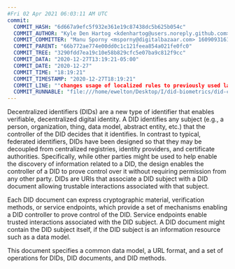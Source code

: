 ```yaml
---
#Fri 02 Apr 2021 06:03:11 AM UTC
commit:
  COMMIT_HASH: "6d667a9efc5f932e361e19c87438dc5b625b054c"
  COMMIT_AUTHOR: "Kyle Den Hartog <kdenhartog@users.noreply.github.com> 1608073275 +1300"
  COMMIT_COMMITTER: "Manu Sporny <msporny@digitalbazaar.com> 1609093161 -0500"
  COMMIT_PARENT: "66b772ae774e00dd0c1c121feea854a021fe0fc0"
  COMMIT_TREE: "3290fdd7ea19c10e58b829cfc5e07ba9c812f9cc"
  COMMIT_DATA: "2020-12-27T13:19:21-05:00"
  COMMIT_DATE: "2020-12-27"
  COMMIT_TIME: "18:19:21"
  COMMIT_TIMESTAMP: "2020-12-27T18:19:21"
  COMMIT_LINE: ""changes usage of localized rules to previously used language"
  COMMIT_RUNNABLE: "file:///home/ewelton/Desktop/I/did-biometrics/did-core-dataset/analysis/gitinfo/6d667a9efc5f932e361e19c87438dc5b625b054c/snapshot/index.html"
---
```


<section id="abstract">
<p>
<a>Decentralized identifiers</a> (DIDs) are a new type of identifier that
enables verifiable, decentralized digital identity. A <a>DID</a> identifies any
subject (e.g., a person, organization, thing, data model, abstract entity, etc.)
that the controller of the <a>DID</a> decides that it identifies. In contrast to
typical, federated identifiers, DIDs have been designed so that they may be
decoupled from centralized registries, identity providers, and certificate
authorities. Specifically, while other parties might be used to help enable the
discovery of information related to a <a>DID</a>, the design enables the
controller of a <a>DID</a> to prove control over it without requiring permission
from any other party. <a>DID</a>s are URIs that associate a <a>DID subject</a>
with a <a>DID document</a> allowing trustable interactions associated with that
subject.
    </p>
<p>
Each <a>DID document</a> can express cryptographic material, verification
methods, or <a>service endpoints</a>, which provide a set of mechanisms enabling
a <a>DID controller</a> to prove control of the <a>DID</a>. <a>Service
endpoints</a> enable trusted interactions associated with the <a>DID
subject</a>. A <a>DID document</a> might contain the <a>DID subject</a> itself,
if the <a>DID subject</a> is an information resource such as a data model.
    </p>
<p>
This document specifies a common data model, a URL format, and a set of
operations for <a>DIDs</a>, <a>DID documents</a>, and <a>DID methods</a>.
    </p>
</section>
